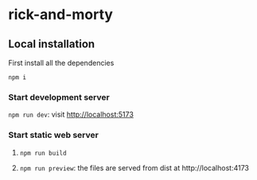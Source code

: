 # rick-and-morty

## Local installation

First install all the dependencies

`npm i`

### Start development server

`npm run dev`: visit [http://localhost:5173](http://localhost:5173)

### Start static web server

1. `npm run build`

2. `npm run preview`: the files are served from dist at http://localhost:4173
